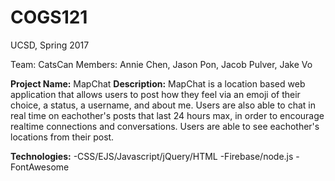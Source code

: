 # COGS121
UCSD, Spring 2017

Team: CatsCan
Members: Annie Chen, Jason Pon, Jacob Pulver, Jake Vo

**Project Name:** MapChat
**Description:** MapChat is a location based web application that allows users to post how they feel via an emoji of their choice, a status, a username, and about me. Users are also able to chat in real time on eachother's posts that last 24 hours max, in order to encourage realtime connections and conversations. Users are able to see eachother's locations from their post. 

**Technologies:**
-CSS/EJS/Javascript/jQuery/HTML
-Firebase/node.js
-FontAwesome
